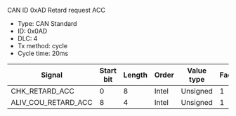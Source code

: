 CAN ID 0xAD Retard request ACC
- Type: CAN Standard
- ID: 0x0AD
- DLC: 4
- Tx method: cycle
- Cycle time: 20ms

|Signal|Start bit|Length|Order|Value type|Factor|Offset|Unit|
|------|---------|------|-----|----------|------|------|----|
|CHK_RETARD_ACC|0|8|Intel|Unsigned|1|0||
|ALIV_COU_RETARD_ACC|8|4|Intel|Unsigned|1|0||